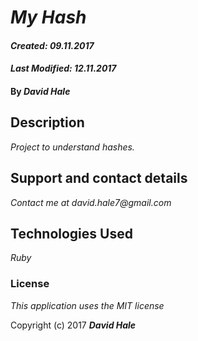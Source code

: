 # _My Hash_

#### _Created: 09.11.2017_
#### _Last Modified: 12.11.2017_

#### By _**David Hale**_

## Description

_Project to understand hashes._

## Support and contact details

_Contact me at david.hale7@gmail.com_

## Technologies Used

_Ruby_

### License

*This application uses the MIT license*

Copyright (c) 2017 **_David Hale_**
